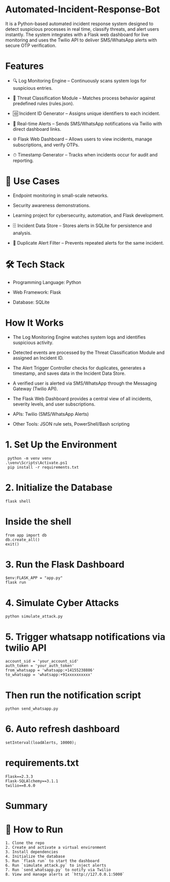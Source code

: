 # Automated-Incident-Response-Bot
It is a Python-based automated incident response system designed to detect suspicious processes in real time, classify threats, and alert users instantly. The system integrates with a Flask web dashboard for live monitoring and uses the Twilio API to deliver SMS/WhatsApp alerts with secure OTP verification.  

# Features
* 🔍 Log Monitoring Engine – Continuously scans system logs for suspicious entries.

* 🧠 Threat Classification Module – Matches process behavior against predefined rules (rules.json).

* 🆔 Incident ID Generator – Assigns unique identifiers to each incident.

* 📲 Real-time Alerts – Sends SMS/WhatsApp notifications via Twilio with direct dashboard links.

* 🌐 Flask Web Dashboard – Allows users to view incidents, manage subscriptions, and verify OTPs.

* ⏱ Timestamp Generator – Tracks when incidents occur for audit and reporting.

# 🔑 Use Cases

* Endpoint monitoring in small-scale networks.

* Security awareness demonstrations.

* Learning project for cybersecurity, automation, and Flask development.

* 🗄 Incident Data Store – Stores alerts in SQLite for persistence and analysis.

* 🚫 Duplicate Alert Filter – Prevents repeated alerts for the same incident.

# 🛠 Tech Stack

* Programming Language: Python

* Web Framework: Flask

* Database: SQLite

# How It Works

* The Log Monitoring Engine watches system logs and identifies suspicious activity.

* Detected events are processed by the Threat Classification Module and assigned an Incident ID.

* The Alert Trigger Controller checks for duplicates, generates a timestamp, and saves data in the Incident Data Store.

* A verified user is alerted via SMS/WhatsApp through the Messaging Gateway (Twilio API).

* The Flask Web Dashboard provides a central view of all incidents, severity levels, and user subscriptions.

* APIs: Twilio (SMS/WhatsApp Alerts)

* Other Tools: JSON rule sets, PowerShell/Bash scripting

 # 1. Set Up the Environment
     python -m venv venv
    .\venv\Scripts\Activate.ps1
     pip install -r requirements.txt

#  2. Initialize the Database
    flask shell
    
# Inside the shell
    from app import db
    db.create_all()
    exit()
# 3. Run the Flask Dashboard
    $env:FLASK_APP = "app.py"
    flask run

# 4. Simulate Cyber Attacks
    python simulate_attack.py
    
# 5. Trigger whatsapp notifications via twilio API
    account_sid = 'your_account_sid'
    auth_token = 'your_auth_token'
    from_whatsapp = 'whatsapp:+14155238886'
    to_whatsapp = 'whatsapp:+91xxxxxxxxxx'
# Then run the notification script
    python send_whatsapp.py

# 6. Auto refresh dashboard
    setInterval(loadAlerts, 10000); 

# requirements.txt
    Flask==2.3.3
    Flask-SQLAlchemy==3.1.1
    twilio==8.6.0

# Summary
# 🔧 How to Run

    1. Clone the repo  
    2. Create and activate a virtual environment  
    3. Install dependencies  
    4. Initialize the database  
    5. Run `flask run` to start the dashboard  
    6. Run `simulate_attack.py` to inject alerts  
    7. Run `send_whatsapp.py` to notify via Twilio  
    8. View and manage alerts at `http://127.0.0.1:5000`







